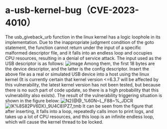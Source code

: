 # a-usb-kernel-bug（CVE-2023-4010）
The usb_giveback_urb function in the linux kernel has a logic loophole in its implementation. Due to the inappropriate judgment condition of the goto statement, the function cannot return under the input of a specific malformed descriptor file, and it falls into an endless loop and occupies CPU resources, resulting in a denial of service attack.
The input used as the USB descriptor is as follows:
![image](https://github.com/wanrenmi/a-usb-kernel-bug/assets/42407501/428df7af-df9f-4eca-8111-5e174d7d13a6)
Among them, the first 18 bytes are the device descriptor, and the latter is the config descriptor.
Insert the above file as a real or simulated USB device into a host using the linux kernel (It is currently certain that kernel version <=6.3.7 will be affected by this vulnerability, the latest kernel version has not been tested, but because there is no such part of code update, so there is a high probability that this vulnerability also exists).
The result of the vulnerability triggering situation is shown in the figure below:
![N2(@@_%60N~L_F88~%_JDCR](https://github.com/wanrenmi/a-usb-kernel-bug/assets/42407501/2c3d25d0-75d4-429d-a665-b564986913ec)
![(K%8S82PV6DX}_9U4C8)PZ7_tmb](https://github.com/wanrenmi/a-usb-kernel-bug/assets/42407501/dcd4b177-356b-4b7a-a152-d28753eee17d)
It can be seen from the figure that after inserting, it falls into a loop, repeatedly calls imon to print logs, and takes up a lot of CPU resources, and this loop is an infinite endless loop, which will cause the kernel thread to be locked.
